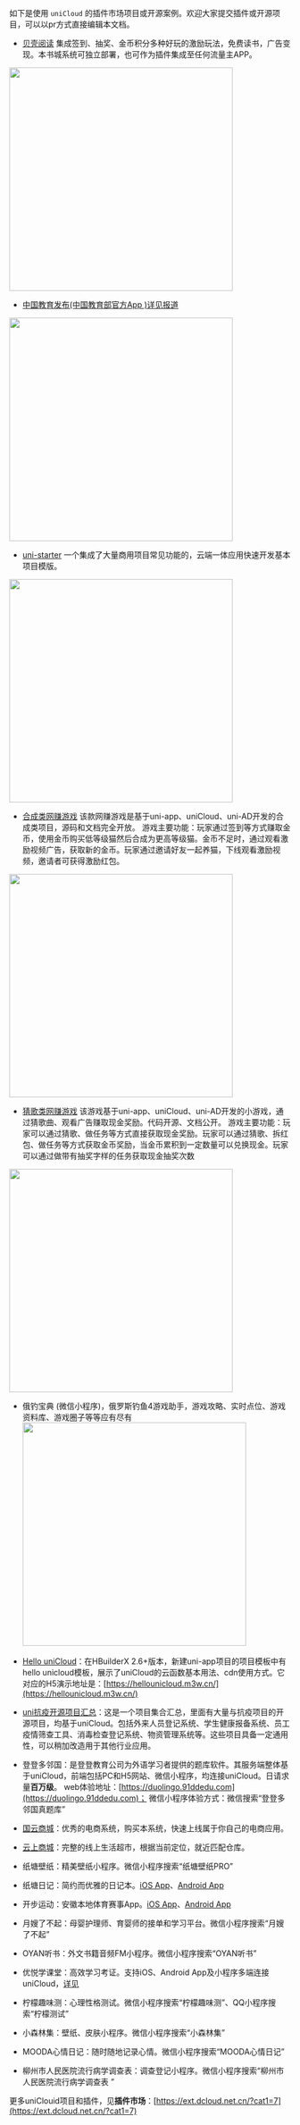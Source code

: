 如下是使用 ``uniCloud`` 的插件市场项目或开源案例。欢迎大家提交插件或开源项目，可以以pr方式直接编辑本文档。

- [贝壳阅读](https://ext.dcloud.net.cn/plugin?id=5187)
集成签到、抽奖、金币积分多种好玩的激励玩法，免费读书，广告变现。本书城系统可独立部署，也可作为插件集成至任何流量主APP。

<a href="https://ext.dcloud.net.cn/plugin?id=5187" target="_blank">
  <img width="400" src="https://img-cdn-aliyun.dcloud.net.cn/stream/plugin_screens/baker-app_0.jpg?image_process=quality,q_70&v=1622277334">
</a>

- [中国教育发布(中国教育部官方App )](http://xwapp.moe.gov.cn/h5/sharepage/download.html)[详见报道](http://www.moe.gov.cn/jyb_xwfb/gzdt_gzdt/s5987/202009/t20200904_485105.html)

<a href="http://xwapp.moe.gov.cn/h5/sharepage/download.html" target="_blank">
  <img width="400" src="https://vkceyugu.cdn.bspapp.com/VKCEYUGU-f184e7c3-1912-41b2-b81f-435d1b37c7b4/777555f6-d237-47bb-9677-f8cd8d4761cb.png">
</a>

- [uni-starter](https://ext.dcloud.net.cn/plugin?id=5057)
一个集成了大量商用项目常见功能的，云端一体应用快速开发基本项目模版。

<a href="https://ext.dcloud.net.cn/plugin?id=5057" target="_blank">
  <img width="400" src="https://vkceyugu.cdn.bspapp.com/VKCEYUGU-f184e7c3-1912-41b2-b81f-435d1b37c7b4/72ccebcc-e9e0-4b9f-9f7b-1249edde3aba.png">
</a>

- [合成类网赚游戏](https://ext.dcloud.net.cn/plugin?id=4095) 该款网赚游戏是基于uni-app、uniCloud、uni-AD开发的合成类项目，源码和文档完全开放。
游戏主要功能：玩家通过签到等方式赚取金币，使用金币购买低等级猫然后合成为更高等级猫。金币不足时，通过观看激励视频广告，获取新的金币。玩家通过邀请好友一起养猫，下线观看激励视频，邀请者可获得激励红包。

<a href="https://ext.dcloud.net.cn/plugin?id=4095">
  <img width="400" src="https://vkceyugu.cdn.bspapp.com/VKCEYUGU-f184e7c3-1912-41b2-b81f-435d1b37c7b4/04ab1423-4dd6-48a8-a4ae-53012684b2ae.png">
</a>

- [猜歌类网赚游戏](https://ext.dcloud.net.cn/plugin?id=4826) 该游戏基于uni-app、uniCloud、uni-AD开发的小游戏，通过猜歌曲、观看广告赚取现金奖励。代码开源、文档公开。
游戏主要功能：玩家可以通过猜歌、做任务等方式直接获取现金奖励。玩家可以通过猜歌、拆红包、做任务等方式获取金币奖励，当金币累积到一定数量可以兑换现金。玩家可以通过做带有抽奖字样的任务获取现金抽奖次数
<a href="https://ext.dcloud.net.cn/plugin?id=4826">
  <img width="400" src="https://vkceyugu.cdn.bspapp.com/VKCEYUGU-c26ec39a-f602-435d-b8bb-0453aa221eb0/b4812d7a-6438-4c33-89de-e2dc9752b028.png">
</a>


- 俄钓宝典 (微信小程序)，俄罗斯钓鱼4游戏助手，游戏攻略、实时点位、游戏资料库、游戏圈子等等应有尽有
<a href="https://vkceyugu.cdn.bspapp.com/VKCEYUGU-f184e7c3-1912-41b2-b81f-435d1b37c7b4/df33b3c9-1c69-4020-933e-6a840ea42124.jpg
">
  <img width="400" src="https://vkceyugu.cdn.bspapp.com/VKCEYUGU-f184e7c3-1912-41b2-b81f-435d1b37c7b4/ce5cd6be-f446-4df4-b7c7-30f3a83a6064.png">
</a>

- [Hello uniCloud](https://ext.dcloud.net.cn/plugin?id=4082)：在HBuilderX 2.6+版本，新建uni-app项目的项目模板中有 hello unicloud模板，展示了uniCloud的云函数基本用法、cdn使用方式。它对应的H5演示地址是：[https://hellounicloud.m3w.cn/](https://hellounicloud.m3w.cn/)

- [uni抗疫开源项目汇总](https://gitee.com/dcloud/xinguan2020)：这是一个项目集合汇总，里面有大量与抗疫项目的开源项目，均基于uniCloud。包括外来人员登记系统、学生健康报备系统、员工疫情筛查工具、消毒检查登记系统、物资管理系统等。这些项目具备一定通用性，可以稍加改造用于其他行业应用。

- 登登多邻国：是登登教育公司为外语学习者提供的题库软件。其服务端整体基于uniCloud，前端包括PC和H5网站、微信小程序，均连接uniCloud。日请求量**百万级**。
  web体验地址：[https://duolingo.91ddedu.com](https://duolingo.91ddedu.com)；
  微信小程序体验方式：微信搜索“登登多邻国真题库”
- [国云商城](https://ext.dcloud.net.cn/plugin?id=2413)：优秀的电商系统，购买本系统，快速上线属于你自己的电商应用。
- [云上商城](https://ext.dcloud.net.cn/plugin?id=1989)：完整的线上生活超市，根据当前定位，就近匹配仓库。
- 纸塘壁纸：精美壁纸小程序。微信小程序搜索“纸塘壁纸PRO”
- 纸塘日记：简约而优雅的日记本。[iOS App](https://apps.apple.com/cn/app/id1442487677)、[Android App](https://android.myapp.com/myapp/detail.htm?apkName=com.ztdiary.piaoshi)
- 开步运动：安徽本地体育赛事App。[iOS App](https://apps.apple.com/cn/app/id1518760851)、[Android App](https://android.myapp.com/myapp/detail.htm?apkName=uni.UNIBE1CDD0)
- 月嫂了不起：母婴护理师、育婴师的接单和学习平台。微信小程序搜索“月嫂了不起”
- OYAN听书：外文书籍音频FM小程序。微信小程序搜索“OYAN听书”
- 优悦学课堂：高效学习考证。支持iOS、Android App及小程序多端连接uniCloud，[详见](https://school.youyuexue.com/#/downLoad)
- 柠檬趣味测：心理性格测试。微信小程序搜索“柠檬趣味测”、QQ小程序搜索“柠檬测试”
- 小森林集：壁纸、皮肤小程序。微信小程序搜索“小森林集”
- MOODA心情日记：随时随地记录心情。微信小程序搜索“MOODA心情日记”
- 柳州市人民医院流行病学调查表：调查登记小程序。微信小程序搜索“柳州市人民医院流行病学调查表	”

更多uniClouid项目和插件，见**插件市场**：[https://ext.dcloud.net.cn/?cat1=7](https://ext.dcloud.net.cn/?cat1=7)